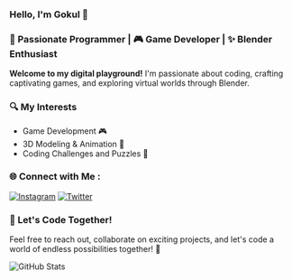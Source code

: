 ### Hello, I'm Gokul 👋

### 🚀 Passionate Programmer | 🎮 Game Developer | ✨ Blender Enthusiast

**Welcome to my digital playground!** I'm passionate about coding, crafting captivating games, and exploring virtual worlds through Blender.

### 🔍 My Interests

- Game Development 🎮
- 3D Modeling & Animation 🌌
- Coding Challenges and Puzzles 🧩

### 🌐 Connect with Me :

[![Instagram](https://img.shields.io/badge/Instagram-FE7A16?style=for-the-badge&logo=instagram&logoColor=white)](https://www.instagram.com/not_.goku)
[![Twitter](https://img.shields.io/badge/Twitter-1DA1F2?style=for-the-badge&logo=twitter&logoColor=white)](https://twitter.com/Gokul_ov)

### 🚀 Let's Code Together!

Feel free to reach out, collaborate on exciting projects, and let's code a world of endless possibilities together! 🚀

![GitHub Stats](https://github-readme-stats.vercel.app/api?username=gokul810&show_icons=true&count_private=true&hide=prs&theme=nord)


